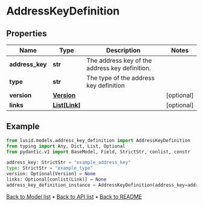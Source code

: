 # AddressKeyDefinition

## Properties
Name | Type | Description | Notes
------------ | ------------- | ------------- | -------------
**address_key** | **str** | The address key of the address key definition. | 
**type** | **str** | The type of the address key definition | 
**version** | [**Version**](Version.md) |  | [optional] 
**links** | [**List[Link]**](Link.md) |  | [optional] 
## Example

```python
from lusid.models.address_key_definition import AddressKeyDefinition
from typing import Any, Dict, List, Optional
from pydantic.v1 import BaseModel, Field, StrictStr, conlist, constr

address_key: StrictStr = "example_address_key"
type: StrictStr = "example_type"
version: Optional[Version] = None
links: Optional[conlist(Link)] = None
address_key_definition_instance = AddressKeyDefinition(address_key=address_key, type=type, version=version, links=links)

```

[Back to Model list](../README.md#documentation-for-models) &#8226; [Back to API list](../README.md#documentation-for-api-endpoints) &#8226; [Back to README](../README.md)

